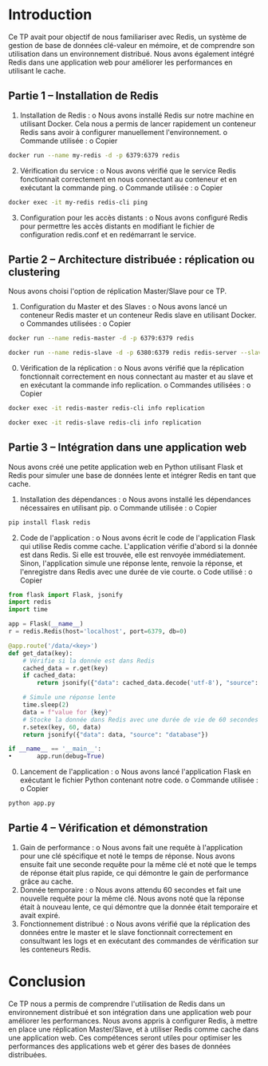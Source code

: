 # Introduction
Ce TP avait pour objectif de nous familiariser avec Redis, un système de gestion de base de données clé-valeur en mémoire, et de comprendre son utilisation dans un environnement distribué. Nous avons également intégré Redis dans une application web pour améliorer les performances en utilisant le cache.
## Partie 1 – Installation de Redis
1.	Installation de Redis :
o	Nous avons installé Redis sur notre machine en utilisant Docker. Cela nous a permis de lancer rapidement un conteneur Redis sans avoir à configurer manuellement l'environnement.
o	Commande utilisée :
o	Copier
```bash
docker run --name my-redis -d -p 6379:6379 redis
```
2.	Vérification du service :
o	Nous avons vérifié que le service Redis fonctionnait correctement en nous connectant au conteneur et en exécutant la commande ping.
o	Commande utilisée :
o	Copier
```bash
docker exec -it my-redis redis-cli ping
```
3.	Configuration pour les accès distants :
o	Nous avons configuré Redis pour permettre les accès distants en modifiant le fichier de configuration redis.conf et en redémarrant le service.
## Partie 2 – Architecture distribuée : réplication ou clustering
Nous avons choisi l'option de réplication Master/Slave pour ce TP.
1.	Configuration du Master et des Slaves :
o	Nous avons lancé un conteneur Redis master et un conteneur Redis slave en utilisant Docker.
o	Commandes utilisées :
o	Copier
```bash
docker run --name redis-master -d -p 6379:6379 redis
```
```bash
docker run --name redis-slave -d -p 6380:6379 redis redis-server --slaveof redis-master 6379
```
0.	Vérification de la réplication :
o	Nous avons vérifié que la réplication fonctionnait correctement en nous connectant au master et au slave et en exécutant la commande info replication.
o	Commandes utilisées :
o	Copier
```bash
docker exec -it redis-master redis-cli info replication
```
```bash
docker exec -it redis-slave redis-cli info replication
```
## Partie 3 – Intégration dans une application web
Nous avons créé une petite application web en Python utilisant Flask et Redis pour simuler une base de données lente et intégrer Redis en tant que cache.
1.	Installation des dépendances :
o	Nous avons installé les dépendances nécessaires en utilisant pip.
o	Commande utilisée :
o	Copier
```bash
pip install flask redis
```
2.	Code de l'application :
o	Nous avons écrit le code de l'application Flask qui utilise Redis comme cache. L'application vérifie d'abord si la donnée est dans Redis. Si elle est trouvée, elle est renvoyée immédiatement. Sinon, l'application simule une réponse lente, renvoie la réponse, et l'enregistre dans Redis avec une durée de vie courte.
o	Code utilisé :
o	Copier
```python
from flask import Flask, jsonify
import redis
import time

app = Flask(__name__)
r = redis.Redis(host='localhost', port=6379, db=0)

@app.route('/data/<key>')
def get_data(key):
    # Vérifie si la donnée est dans Redis
    cached_data = r.get(key)
    if cached_data:
        return jsonify({"data": cached_data.decode('utf-8'), "source": "cache"})

    # Simule une réponse lente
    time.sleep(2)
    data = f"value for {key}"
    # Stocke la donnée dans Redis avec une durée de vie de 60 secondes
    r.setex(key, 60, data)
    return jsonify({"data": data, "source": "database"})

if __name__ == '__main__':
•	    app.run(debug=True)
```
0.	Lancement de l'application :
o	Nous avons lancé l'application Flask en exécutant le fichier Python contenant notre code.
o	Commande utilisée :
o	Copier
```bash
python app.py
```
## Partie 4 – Vérification et démonstration
1.	Gain de performance :
o	Nous avons fait une requête à l'application pour une clé spécifique et noté le temps de réponse. Nous avons ensuite fait une seconde requête pour la même clé et noté que le temps de réponse était plus rapide, ce qui démontre le gain de performance grâce au cache.
2.	Donnée temporaire :
o	Nous avons attendu 60 secondes et fait une nouvelle requête pour la même clé. Nous avons noté que la réponse était à nouveau lente, ce qui démontre que la donnée était temporaire et avait expiré.
3.	Fonctionnement distribué :
o	Nous avons vérifié que la réplication des données entre le master et le slave fonctionnait correctement en consultwant les logs et en exécutant des commandes de vérification sur les conteneurs Redis.
# Conclusion
Ce TP nous a permis de comprendre l'utilisation de Redis dans un environnement distribué et son intégration dans une application web pour améliorer les performances. Nous avons appris à configurer Redis, à mettre en place une réplication Master/Slave, et à utiliser Redis comme cache dans une application web. Ces compétences seront utiles pour optimiser les performances des applications web et gérer des bases de données distribuées.

